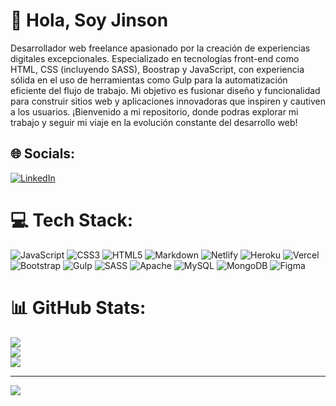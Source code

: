 # 💫 Hola, Soy Jinson
Desarrollador web freelance apasionado por la creación de experiencias digitales excepcionales. Especializado en tecnologías front-end como HTML, CSS (incluyendo SASS), Boostrap y JavaScript, con experiencia sólida en el uso de herramientas como Gulp para la automatización eficiente del flujo de trabajo. Mi objetivo es fusionar diseño y funcionalidad para construir sitios web y aplicaciones innovadoras que inspiren y cautiven a los usuarios. ¡Bienvenido a mi repositorio, donde podras explorar mi trabajo y seguir mi viaje en la evolución constante del desarrollo web!


## 🌐 Socials:
[![LinkedIn](https://img.shields.io/badge/LinkedIn-%230077B5.svg?logo=linkedin&logoColor=white)](https://linkedin.com/in/https://www.linkedin.com/in/jinson-castillo/) 

# 💻 Tech Stack:
![JavaScript](https://img.shields.io/badge/javascript-%23323330.svg?style=for-the-badge&logo=javascript&logoColor=%23F7DF1E) ![CSS3](https://img.shields.io/badge/css3-%231572B6.svg?style=for-the-badge&logo=css3&logoColor=white) ![HTML5](https://img.shields.io/badge/html5-%23E34F26.svg?style=for-the-badge&logo=html5&logoColor=white) ![Markdown](https://img.shields.io/badge/markdown-%23000000.svg?style=for-the-badge&logo=markdown&logoColor=white) ![Netlify](https://img.shields.io/badge/netlify-%23000000.svg?style=for-the-badge&logo=netlify&logoColor=#00C7B7) ![Heroku](https://img.shields.io/badge/heroku-%23430098.svg?style=for-the-badge&logo=heroku&logoColor=white) ![Vercel](https://img.shields.io/badge/vercel-%23000000.svg?style=for-the-badge&logo=vercel&logoColor=white) ![Bootstrap](https://img.shields.io/badge/bootstrap-%238511FA.svg?style=for-the-badge&logo=bootstrap&logoColor=white) ![Gulp](https://img.shields.io/badge/GULP-%23CF4647.svg?style=for-the-badge&logo=gulp&logoColor=white) ![SASS](https://img.shields.io/badge/SASS-hotpink.svg?style=for-the-badge&logo=SASS&logoColor=white) ![Apache](https://img.shields.io/badge/apache-%23D42029.svg?style=for-the-badge&logo=apache&logoColor=white) ![MySQL](https://img.shields.io/badge/mysql-%2300000f.svg?style=for-the-badge&logo=mysql&logoColor=white) ![MongoDB](https://img.shields.io/badge/MongoDB-%234ea94b.svg?style=for-the-badge&logo=mongodb&logoColor=white) ![Figma](https://img.shields.io/badge/figma-%23F24E1E.svg?style=for-the-badge&logo=figma&logoColor=white)
# 📊 GitHub Stats:
![](https://github-readme-stats.vercel.app/api?username=JinxCdev&theme=onedark&hide_border=false&include_all_commits=false&count_private=false)<br/>
![](https://github-readme-streak-stats.herokuapp.com/?user=JinxCdev&theme=onedark&hide_border=false)<br/>
![](https://github-readme-stats.vercel.app/api/top-langs/?username=JinxCdev&theme=onedark&hide_border=false&include_all_commits=false&count_private=false&layout=compact)

---
[![](https://visitcount.itsvg.in/api?id=JinxCdev&icon=0&color=0)](https://visitcount.itsvg.in)

<!-- Proudly created with GPRM ( https://gprm.itsvg.in ) -->

